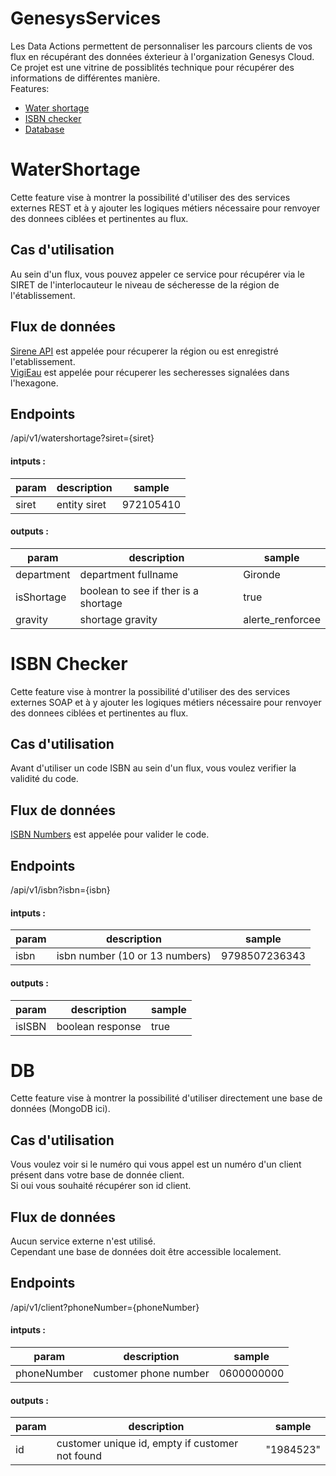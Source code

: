 # GenesysServices
Les Data Actions permettent de personnaliser les parcours clients de vos flux en récupérant des données éxterieur à l'organization Genesys Cloud.  
Ce projet est une vitrine de possiblités technique pour récupérer des informations de différentes manière.  
Features:  
* [Water shortage](#watershortage)
* [ISBN checker](#isbn-checker)
* [Database](#db)
# WaterShortage
Cette feature vise à montrer la possibilité d'utiliser des des services externes REST et à y ajouter les logiques métiers nécessaire pour renvoyer des donnees ciblées et pertinentes au flux.
## Cas d'utilisation
Au sein d'un flux, vous pouvez appeler ce service pour récupérer via le SIRET de l'interlocauteur le niveau de sécheresse de la région de l'établissement.
## Flux de données
[Sirene API](https://api.gouv.fr/les-api/sirene_v3) est appelée pour récuperer la région ou est enregistré l'etablissement.   
[VigiEau](https://api.vigieau.beta.gouv.fr/swagger) est appelée pour récuperer les secheresses signalées dans l'hexagone.
## Endpoints
/api/v1/watershortage?siret={siret}
#### intputs :
| param | description | sample |
| ----- | ----------- | ------ |
| siret | entity siret | 972105410 |
#### outputs :
| param | description | sample |
| ----- | ----------- | ------ |
| department | department fullname | Gironde |
| isShortage | boolean to see if ther is a shortage | true |
| gravity | shortage gravity | alerte_renforcee |
# ISBN Checker
Cette feature vise à montrer la possibilité d'utiliser des des services externes SOAP et à y ajouter les logiques métiers nécessaire pour renvoyer des donnees ciblées et pertinentes au flux.
## Cas d'utilisation
Avant d'utiliser un code ISBN au sein d'un flux, vous voulez verifier la validité du code.
## Flux de données
[ISBN Numbers](http://webservices.daehosting.com/services/ISBNService.wso) est appelée pour valider le code.
## Endpoints
/api/v1/isbn?isbn={isbn}
#### intputs :
| param | description | sample |
| ----- | ----------- | ------ |
| isbn | isbn number (10 or 13 numbers) | 9798507236343 |
#### outputs :
| param | description | sample |
| ----- | ----------- | ------ |
| isISBN | boolean response | true |
# DB
Cette feature vise à montrer la possibilité d'utiliser directement une base de données (MongoDB ici).
## Cas d'utilisation
Vous voulez voir si le numéro qui vous appel est un numéro d'un client présent dans votre base de donnée client.  
Si oui vous souhaité récupérer son id client.
## Flux de données
Aucun service externe n'est utilisé.  
Cependant une base de données doit être accessible localement.
## Endpoints
/api/v1/client?phoneNumber={phoneNumber}
#### intputs :
| param | description | sample |
| ----- | ----------- | ------ |
| phoneNumber | customer phone number | 0600000000 |
#### outputs :
| param | description | sample |
| ----- | ----------- | ------ |
| id | customer unique id, empty if customer not found | "1984523" |
